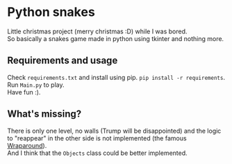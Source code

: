 # Python snakes

Little christmas project (merry christmas :D) while I was bored.  
So basically a snakes game made in python using tkinter and nothing more.

## Requirements and usage

Check `requirements.txt` and install using pip. `pip install -r requirements`.  
Run `Main.py` to play.  
Have fun :).

## What's missing?

There is only one level, no walls (Trump will be disappointed) and the logic to "reappear" in the other side is not implemented (the famous [Wraparound](https://en.wikipedia.org/wiki/Wraparound_(video_games))).  
And I think that the `Objects` class could be better implemented.
